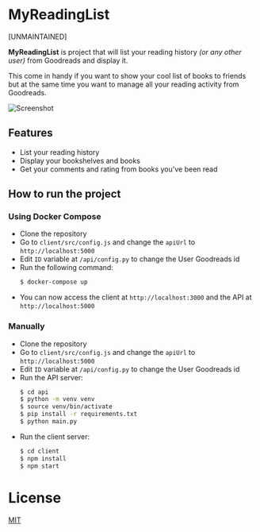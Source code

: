 # MyReadingList
[UNMAINTAINED]

**MyReadingList** is project that will list your reading history _(or any other user)_ from Goodreads and display it.

This come in handy if you want to show your cool list of books to friends but at the same time you want to manage all your reading activity from Goodreads.

![Screenshot](/assets/screenshot.jpg)

## Features

- List your reading history
- Display your bookshelves and books
- Get your comments and rating from books you've been read

## How to run the project

### Using Docker Compose

- Clone the repository
- Go to `client/src/config.js` and change the `apiUrl` to `http://localhost:5000`
- Edit `ID` variable at `/api/config.py` to change the User Goodreads id
- Run the following command:
  ```bash
  $ docker-compose up
  ```
- You can now access the client at `http://localhost:3000` and the API at `http://localhost:5000`

### Manually

- Clone the repository
- Go to `client/src/config.js` and change the `apiUrl` to `http://localhost:5000`
- Edit `ID` variable at `/api/config.py` to change the User Goodreads id
- Run the API server:
  ```bash
  $ cd api
  $ python -m venv venv
  $ source venv/bin/activate
  $ pip install -r requirements.txt
  $ python main.py
  ```
- Run the client server:
  ```bash
  $ cd client
  $ npm install
  $ npm start
  ```

# License

[MIT](License)
